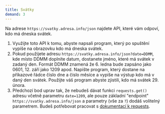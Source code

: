 ```yaml
---
title: Svátky
demand: 3
---
```


Na adrese `https://svatky.adresa.info/json` najdete API, které vám odpoví, kdo má dneska svátek.

1. Využijte toto API k tomu, abyste napsali program, který po spuštění vypíše na obrazovku kdo má dneska svátek.
1. Pokud použijete adresu `https://svatky.adresa.info/json?date=DDMM`, kde místo DDMM doplníte datum, dostanete jméno, které má svátek v zadaný den. Formát DDMM znamená že 6. ledna bude zapsáno jako 0601, 12. září jako 1209 apod. Napište program, který dostane na příkazové řádce číslo dne a číslo měsíce a vypíše na výstup kdo má v daný den svátek. Použijte váš program abyste zjistili, kdo má svátek 29. února.
1. Předchozí bod uprav tak, že nebudeš dávat funkci `requests.get()` adresu včetně parametru `date=1209`, ale pouze základní "endpoint" `https://svatky.adresa.info/json` a parametry (vše za `?`) dodáš volitelný parametrem. Budeš potřebovat pracovat s [dokumentací k requests](https://requests.readthedocs.io/en/latest/).
